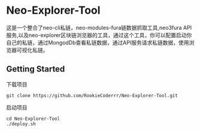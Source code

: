 # Neo-Explorer-Tool
这是一个整合了neo-cli私链，neo-modules-fura链数据抓取工具,neo3fura API服务,以及neo-explorer区块链浏览器的工具，通过这个工具，你可以配置启动你自己的私链，通过MongodDb查看私链数据，通过API服务请求私链数据，使用浏览器可视化私链。

## Getting Started
下载项目
```
git clone https://github.com/RookieCoderrr/Neo-Explorer-Tool.git
```
启动项目
```
cd Neo-Explorer-Tool
./deploy.sh

```
